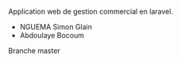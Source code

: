 Application web de gestion commercial en laravel. 

- NGUEMA Simon Glain
- Abdoulaye Bocoum
  
Branche master

